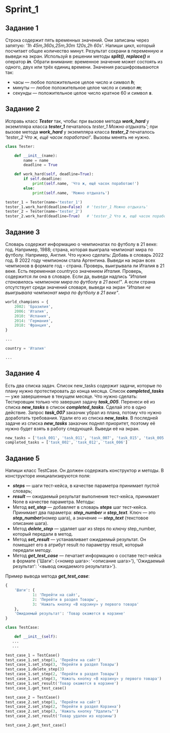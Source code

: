 ﻿# Sprint_1
## Задание 1

Строка содержит пять временных значений. Они записаны через запятую:
*'1h 45m,360s,25m,30m 120s,2h 60s'*.
Напиши цикл, который посчитает общее количество минут. Результат сохрани в переменную и выведи на экран. Используй в решении методы ***split()***, ***replace()*** и оператор ***in***.
Обрати внимание: временное значение может состоять из одного, двух или трёх единиц времени. Значения расшифровываются так:
* часы — любое положительное целое число и символ ***h***;
* минуты — любое положительное целое число и символ ***m***;
* секунды — положительное целое число кратное 60 и символ ***s***.

## Задание 2

Исправь класс ***Tester*** так, чтобы:
при вызове метода ***work_hard*** у экземпляра класса ***tester_1*** печаталось *tester_1 Можно отдыхать'*;
при вызове метода ***work_hard*** у экземпляра класса ***tester_2*** печаталось *'tester_2 Что ж, ещё часок поработаю!'*.
Вызовы менять не нужно.

```python
class Tester:

    def __init__(name):
        name = name
        deadline = True

    def work_hard(self, deadline=True):
        if self.deadline:
            print(self.name, 'Что ж, ещё часок поработаю!')
        else:
            print(self.name, 'Можно отдыхать')

tester_1 = Tester(name='tester_1')
tester_1.work_hard(deadline=False)  # 'tester_1 Можно отдыхать'
tester_2 = Tester(name='tester_2')
tester_2.work_hard(deadline=True)   # 'tester_2 Что ж, ещё часок поработаю!'
```

## Задание 3

Словарь содержит информацию о чемпионатах по футболу в 21 веке: год. Например, 1988; страна, которая выиграла чемпионат мира по футболу. Например, Англия.
Что нужно сделать:
Добавь в словарь 2022 год. В 2022 году чемпионом стала Аргентина.
Выведи на экран всех чемпионов в формате год - страна.
Проверь, выигрывала ли Италия в 21 веке. Есть переменная countryсо значением *Италия*. Проверь, содержится ли она в словаре. Если да, выведи надпись *"Италия cтановилась чемпионом мира по футболу в 21 веке!"*. А если страна отсутствует среди значений словаря, выведи на экран *"Италия не выигрывала чемпионат мира по футболу в 21 веке"*.

```python
world_champions = {
    2002: 'Бразилия',
    2006: 'Италия',
    2010: 'Испания',
    2014: 'Германия',
    2018: 'Франция',
}

...

country = 'Италия'

...
```

## Задание 4

Есть два списка задач. Список new_tasks содержит задачи, которые по плану нужно протестировать до конца месяца. Список ***completed_tasks*** — уже завершенные в текущем месяце.
Что нужно сделать:
Тестировщик только что завершил задачу ***task_005***. Перенеси её из списка ***new_tasks*** в список ***completed_tasks***. Сделай это в одно действие.
Запрос ***task_007*** заказчик убрал из плана, потому что нужно доработать требования. Удали его из списка ***new_tasks***.
В последней задаче из списка ***new_tasks*** заказчик поднял приоритет, поэтому её нужно будет взять в работу следующей. Выведи её на экран.

```python
new_tasks = ['task_001', 'task_011', 'task_007', 'task_015', 'task_005']
completed_tasks = ['task_002', 'task_012', 'task_006']
```

## Задание 5

Напиши класс TestCase. Он должен содержать конструктор и методы.
В конструкторе инициализируются поля:
* ***steps*** — шаги тест-кейса, в качестве параметра принимает пустой словарь;
* ***result*** — ожидаемый результат выполнения тест-кейса, принимает None в качестве параметра.
Методы:
* Метод ***set_step*** — добавляет в словарь ***steps*** шаг тест-кейса. Принимает два параметра: ***step_number*** и ***step_text***. Ключ — это ***step_number***(номер шага), а значение — ***step_text*** (текстовое описание шага).
* Метод ***delete_step*** — удаляет шаг из steps по ключу step_number, который передали в метод.
* Метод ***set_result*** — устанавливает ожидаемый результат. Он помещает его в атрибут result по параметру result, который передали методу.
* Метод ***get_test_case*** — печатает информацию о составе тест-кейса в формате {'Шаги': {<номер шага>: '<описание шага>'}, 'Ожидаемый результат': '<вывод ожидаемого результата>'}.

Пример вывода метода ***get_test_case***:

```python
{
    'Шаги': {
            1: 'Перейти на сайт', 
            2: 'Перейти в раздел Товары', 
            3: 'Нажать кнопку «В корзину» у первого товара'
    }, 
    'Ожидаемый результат': 'Товар окажется в корзине'
} 

class TestCase:

    def __init__(self):
   ...
   ...

test_case_1 = TestCase()
test_case_1.set_step(1, 'Перейти на сайт')
test_case_1.set_step(3, 'Перейти в раздел Товары')
test_case_1.delete_step(3)
test_case_1.set_step(2, 'Перейти в раздел Товары')
test_case_1.set_step(3, 'Нажать кнопку «В корзину» у первого товара')
test_case_1.set_result('Товар окажется в корзине')
test_case_1.get_test_case()

test_case_2 = TestCase()
test_case_2.set_step(1, 'Перейти на сайт')
test_case_2.set_step(2, 'Перейти в раздел Корзина')
test_case_2.set_step(3, 'Нажать кнопку "Удалить"')
test_case_2.set_result('Товар удален из корзины')

test_case_2.get_test_case()
```

